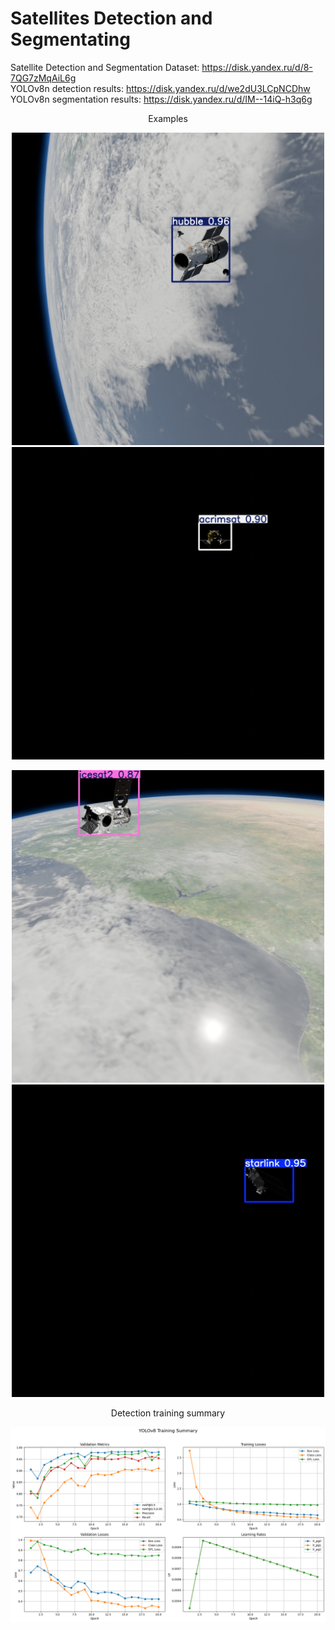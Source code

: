 # Satellites Detection and Segmentating
Satellite Detection and Segmentation Dataset: https://disk.yandex.ru/d/8-7QG7zMqAiL6g  
YOLOv8n detection results: https://disk.yandex.ru/d/we2dU3LCpNCDhw  
YOLOv8n segmentation results: https://disk.yandex.ru/d/IM--14iQ-h3q6g  
<p align="center">
    Examples
</p>
<p align="center">
  <img src="007547.jpg" width="500"/>
  <img src="007550.jpg" width="500"/>
</p>
<p align="center">
  <img src="007557.jpg" width="500"/>
  <img src="008074.jpg" width="500"/>
</p>
<p align="center">
    Detection training summary
</p>
<p align="center">
    <img src="output.png" width="1000"/>
</p>
<p align="center">

